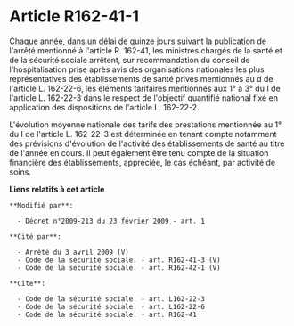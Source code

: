 # Article R162-41-1

Chaque année, dans un délai de quinze jours suivant la publication de l'arrêté mentionné à l'article R. 162-41, les ministres
chargés de la santé et de la sécurité sociale arrêtent, sur recommandation du conseil de l'hospitalisation prise après avis
des organisations nationales les plus représentatives des établissements de santé privés mentionnés au d de l'article L.
162-22-6, les éléments tarifaires mentionnés aux 1° à 3° du I de l'article L. 162-22-3 dans le respect de l'objectif
quantifié national fixé en application des dispositions de l'article L. 162-22-2.

L'évolution moyenne nationale des tarifs des prestations mentionnée au 1° du I de l'article L. 162-22-3 est déterminée en
tenant compte notamment des prévisions d'évolution de l'activité des établissements de santé au titre de l'année en cours. Il
peut également être tenu compte de la situation financière des établissements, appréciée, le cas échéant, par activité de
soins.

**Liens relatifs à cet article**

	**Modifié par**:

	  - Décret n°2009-213 du 23 février 2009 - art. 1

	**Cité par**:

	  - Arrêté du 3 avril 2009 (V)
	  - Code de la sécurité sociale. - art. R162-41-3 (V)
	  - Code de la sécurité sociale. - art. R162-42-1 (V)

	**Cite**:

	  - Code de la sécurité sociale. - art. L162-22-3
	  - Code de la sécurité sociale. - art. L162-22-6
	  - Code de la sécurité sociale. - art. R162-41
